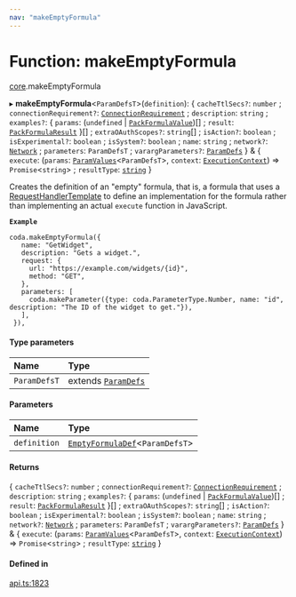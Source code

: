 ```yaml
---
nav: "makeEmptyFormula"
---
```

# Function: makeEmptyFormula

[core](../modules/core.md).makeEmptyFormula

▸ **makeEmptyFormula**<`ParamDefsT`\>(`definition`): { `cacheTtlSecs?`: `number` ; `connectionRequirement?`: [`ConnectionRequirement`](../enums/core.ConnectionRequirement.md) ; `description`: `string` ; `examples?`: { `params`: (`undefined` \| [`PackFormulaValue`](../types/core.PackFormulaValue.md))[] ; `result`: [`PackFormulaResult`](../types/core.PackFormulaResult.md)  }[] ; `extraOAuthScopes?`: `string`[] ; `isAction?`: `boolean` ; `isExperimental?`: `boolean` ; `isSystem?`: `boolean` ; `name`: `string` ; `network?`: [`Network`](../interfaces/core.Network.md) ; `parameters`: `ParamDefsT` ; `varargParameters?`: [`ParamDefs`](../types/core.ParamDefs.md)  } & { `execute`: (`params`: [`ParamValues`](../types/core.ParamValues.md)<`ParamDefsT`\>, `context`: [`ExecutionContext`](../interfaces/core.ExecutionContext.md)) => `Promise`<`string`\> ; `resultType`: [`string`](../enums/core.Type.md#string)  }

Creates the definition of an "empty" formula, that is, a formula that uses a [RequestHandlerTemplate](../interfaces/core.RequestHandlerTemplate.md)
to define an implementation for the formula rather than implementing an actual `execute` function
in JavaScript.

**`Example`**

```
coda.makeEmptyFormula({
   name: "GetWidget",
   description: "Gets a widget.",
   request: {
     url: "https://example.com/widgets/{id}",
     method: "GET",
   },
   parameters: [
     coda.makeParameter({type: coda.ParameterType.Number, name: "id", description: "The ID of the widget to get."}),
   ],
 }),
```

#### Type parameters

| Name | Type |
| :------ | :------ |
| `ParamDefsT` | extends [`ParamDefs`](../types/core.ParamDefs.md) |

#### Parameters

| Name | Type |
| :------ | :------ |
| `definition` | [`EmptyFormulaDef`](../interfaces/core.EmptyFormulaDef.md)<`ParamDefsT`\> |

#### Returns

{ `cacheTtlSecs?`: `number` ; `connectionRequirement?`: [`ConnectionRequirement`](../enums/core.ConnectionRequirement.md) ; `description`: `string` ; `examples?`: { `params`: (`undefined` \| [`PackFormulaValue`](../types/core.PackFormulaValue.md))[] ; `result`: [`PackFormulaResult`](../types/core.PackFormulaResult.md)  }[] ; `extraOAuthScopes?`: `string`[] ; `isAction?`: `boolean` ; `isExperimental?`: `boolean` ; `isSystem?`: `boolean` ; `name`: `string` ; `network?`: [`Network`](../interfaces/core.Network.md) ; `parameters`: `ParamDefsT` ; `varargParameters?`: [`ParamDefs`](../types/core.ParamDefs.md)  } & { `execute`: (`params`: [`ParamValues`](../types/core.ParamValues.md)<`ParamDefsT`\>, `context`: [`ExecutionContext`](../interfaces/core.ExecutionContext.md)) => `Promise`<`string`\> ; `resultType`: [`string`](../enums/core.Type.md#string)  }

#### Defined in

[api.ts:1823](https://github.com/coda/packs-sdk/blob/main/api.ts#L1823)
